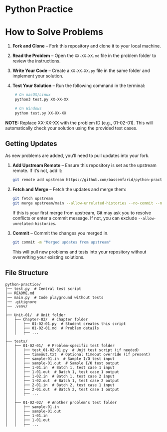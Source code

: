 # Python Practice

# How to Solve Problems  

1. **Fork and Clone** – Fork this repository and clone it to your local machine.  
2. **Read the Problem** – Open the `XX-XX-XX.md` file in the problem folder to review the instructions.  
3. **Write Your Code** – Create a `XX-XX-XX.py` file in the same folder and implement your solution.  
4. **Test Your Solution** – Run the following command in the terminal:  

   ```sh
    # On macOS/Linux
    python3 test.py XX-XX-XX  

    # On Windows
    python test.py XX-XX-XX  
   ```

**NOTE:** Replace XX-XX-XX with the problem ID (e.g., 01-02-01). This will automatically check your solution using the provided test cases.

## Getting Updates

As new problems are added, you’ll need to pull updates into your fork.


1. **Add Upstream Remote** – Ensure this repository is set as the upstream remote. If it’s not, add it:

    ```sh
    git remote add upstream https://github.com/bassemfarid/python-practice.git
    ```
2. **Fetch and Merge** – Fetch the updates and merge them:

    ```sh
    git fetch upstream
    git merge upstream/main --allow-unrelated-histories --no-commit --no-ff
    ```
    If this is your first merge from upstream, Git may ask you to resolve conflicts or enter a commit message. If not, you can exclude `--allow-unrelated-histories`.
3. **Commit** – Commit the changes you merged in.
    ```sh
    git commit -m "Merged updates from upstream"
    ```
    This will pull new problems and tests into your repository without overwriting your existing solutions.

## File Structure
```
python-practice/
│── test.py  # Central test script
│── README.md
│── main.py  # Code playground without tests
│── .gitignore
│── .venv/
│
├── Unit-01/  # Unit folder
│   ├── Chapter-02/  # Chapter folder
│   │   ├── 01-02-01.py  # Student creates this script
│   │   ├── 01-02-01.md  # Problem details
│   │   ├── ...
│
├── tests/
│   ├── 01-02-01/  # Problem-specific test folder
│   │   ├── test_01-02-01.py  # Unit test script (if needed)
│   │   ├── timeout.txt  # Optional timeout override (if present)
│   │   ├── sample-01.in  # Sample I/O test input
│   │   ├── sample-01.out  # Sample I/O test output
│   │   ├── 1-01.in  # Batch 1, test case 1 input
│   │   ├── 1-01.out  # Batch 1, test case 1 output
│   │   ├── 1-02.in  # Batch 1, test case 2 input
│   │   ├── 1-02.out  # Batch 1, test case 2 output
│   │   ├── 2-01.in  # Batch 2, test case 1 input
│   │   ├── 2-01.out  # Batch 2, test case 1 output
│   │   ├── ...
│   │
│   ├── 01-02-02/  # Another problem's test folder
│   │   ├── sample-01.in
│   │   ├── sample-01.out
│   │   ├── 1-01.in
│   │   ├── 1-01.out
│   │   ├── ...
```
